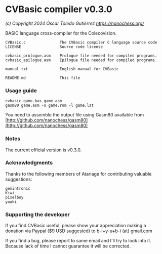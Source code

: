 # CVBasic compiler v0.3.0
*(c) Copyright 2024 Óscar Toledo Gutiérrez*
*https://nanochess.org/*

BASIC language cross-compiler for the Colecovision.

    CVBasic.c               The CVBasic compiler C language source code
    LICENSE                 Source code license

    cvbasic_prologue.asm    Prologue file needed for compiled programs.
    cvbasic_epilogue.asm    Epilogue file needed for compiled programs.

    manual.txt              English manual for CVBasic

    README.md               This file


### Usage guide

    cvbasic game.bas game.asm
    gasm80 game.asm -o game.rom -l game.lst

You need to assemble the output file using Gasm80 available from [http://github.com/nanochess/gasm80](http://github.com/nanochess/gasm80)


### Notes

The current official version is v0.3.0.


### Acknowledgments

Thanks to the following members of Atariage for contributing valuable suggestions:

    gemintronic
    Kiwi
    pixelboy
    youki

### Supporting the developer

If you find CVBasic useful, please show your appreciation making a donation via Paypal ($9 USD suggested) to b-i+y-u+b-i (at) gmail.com

If you find a bug, please report to same email and I'll try to look into it. Because lack of time I cannot guarantee it will be corrected.
